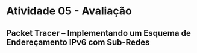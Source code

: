 # Atividade 05 - Avaliação
## Packet Tracer – Implementando um Esquema de Endereçamento IPv6 com Sub-Redes